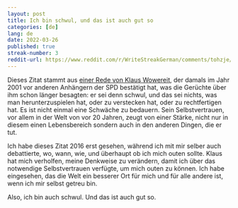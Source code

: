 ```yaml
---
layout: post
title: Ich bin schwul, und das ist auch gut so
categories: [de]
lang: de
date: 2022-03-26
published: true
streak-number: 3
reddit-url: https://www.reddit.com/r/WriteStreakGerman/comments/tohzje/streak_3_ich_bin_schwul_und_das_ist_auch_gut_so/
---
```

Dieses Zitat stammt aus [einer Rede von Klaus Wowereit](https://youtu.be/2yljzgTU13Y), der damals im Jahr 2001 vor anderen Anhängern der SPD bestätigt hat, was die Gerüchte über ihm schon länger besagten: er sei denn schwul, und das sei nichts, was man herunterzuspielen hat, oder zu verstecken hat, oder zu rechtfertigen hat. Es ist nicht einmal eine Schwäche zu bedauern. Sein Selbstvertrauen, vor allem in der Welt von vor 20 Jahren, zeugt von einer Stärke, nicht nur in diesem einen Lebensbereich sondern auch in den anderen Dingen, die er tut.

Ich habe dieses Zitat 2016 erst gesehen, während ich mit mir selber auch debattierte, wo, wann, wie, und überhaupt ob ich mich outen sollte. Klaus hat mich verholfen, meine Denkweise zu verändern, damit ich über das notwendige Selbstvertrauen verfügte, um mich outen zu können. Ich habe eingesehen, das die Welt ein besserer Ort für mich und für alle andere ist, wenn ich mir selbst getreu bin.

Also, ich bin auch schwul. Und das ist auch gut so.